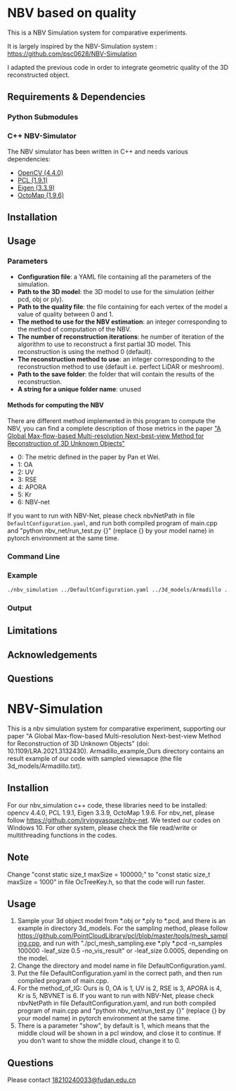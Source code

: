 # NBV based on quality

This is a NBV Simulation system for comparative experiments.

It is largely inspired by the NBV-Simulation system : https://github.com/psc0628/NBV-Simulation

I adapted the previous code in order to integrate geometric quality of the 3D reconstructed object.

## Requirements & Dependencies

### Python Submodules

### C++ NBV-Simulator
The NBV simulator has been written in C++ and needs various dependencies:

- [OpenCV (4.4.0)]()
- [PCL (1.9.1)]()
- [Eigen (3.3.9)]()
- [OctoMap (1.9.6)]()

## Installation

## Usage

### Parameters

- **Configuration file**: a YAML file containing all the parameters of the simulation.
- **Path to the 3D model**: the 3D model to use for the simulation (either pcd, obj or ply).
- **Path to the quality file**: the file containing for each vertex of the model a value of quality between 0 and 1.
- **The method to use for the NBV estimation**: an integer corresponding to the method of computation of the NBV.
- **The number of reconstruction iterations**: he number of iteration of the algorithm to use to reconstruct a first
  partial 3D model. This reconstruction is using the method 0 (default).
- **The reconstruction method to use**: an integer corresponding to the reconstruction method to use (default i.e.
  perfect LiDAR or meshroom).
- **Path to the save folder**: the folder that will contain the results of the reconstruction.
- **A string for a unique folder name**: unused

#### Methods for computing the NBV
There are different method implemented in this program to compute the NBV, you can find a complete description of those metrics in the paper ["A Global Max-flow-based
Multi-resolution Next-best-view Method for Reconstruction of 3D Unknown Objects"](https://ieeexplore.ieee.org/document/9635628)

- 0: The metric defined in the paper by Pan et Wei.
- 1: OA
- 2: UV
- 3: RSE
- 4: APORA
- 5: Kr 
- 6: NBV-net

If you want to run with NBV-Net, please check nbvNetPath in file `DefaultConfiguration.yaml`, and run both compiled program of main.cpp
and "python nbv_net/run_test.py {}" (replace {} by your model name) in pytorch environment at the same time.

### Command Line



### Example

```bash
./nbv_simulation ../DefaultConfiguration.yaml ../3d_models/Armadillo ../3d_models/Armadillo.qlt 0 0 0 ../Armadillo_pipeline 2023-07-05
```

### Output

## Limitations

## Acknowledgements

## Questions

# NBV-Simulation

This is a nbv simulation system for comparative experiment, supporting our paper "A Global Max-flow-based
Multi-resolution Next-best-view Method for Reconstruction of 3D Unknown Objects" (doi: 10.1109/LRA.2021.3132430).
Armadillo_example_Ours directory contains an result example of our code with sampled viewsapce (the file
3d_models/Armadillo.txt).

## Installion

For our nbv_simulation c++ code, these libraries need to be installed: opencv 4.4.0, PCL 1.9.1, Eigen 3.3.9, OctoMap
1.9.6.
For nbv_net, please follow https://github.com/irvingvasquez/nbv-net.
We tested our codes on Windows 10. For other system, please check the file read/write or multithreading functions in the
codes.

## Note

Change "const static size_t maxSize = 100000;" to "const static size_t maxSize = 1000" in file OcTreeKey.h, so that the
code will run faster.

## Usage

1. Sample your 3d object model from *.obj or *.ply to *.pcd, and there is an example in directory 3d_models. For the
   sampling method, please follow   https://github.com/PointCloudLibrary/pcl/blob/master/tools/mesh_sampling.cpp, and
   run with "./pcl_mesh_sampling.exe *.ply *.pcd -n_samples 100000 -leaf_size 0.5 -no_vis_result" or -leaf_size 0.0005,
   depending on the model.
2. Change the directory and model name in file DefaultConfiguration.yaml.
3. Put the file DefaultConfiguration.yaml in the correct path, and then run compiled program of main.cpp.
4. For the method_of_IG: Ours is 0, OA is 1, UV is 2, RSE is 3, APORA is 4, Kr is 5, NBVNET is 6. If you want to run
   with NBV-Net, please check nbvNetPath in file DefaultConfiguration.yaml, and run both compiled program of main.cpp
   and "python nbv_net/run_test.py {}" (replace {} by your model name) in pytorch environment at the same time.
5. There is a parameter "show", by default is 1, which means that the middle cloud will be shown in a pcl window, and
   close it to continue. If you don't want to show the middle cloud, change it to 0.

## Questions

Please contact 18210240033@fudan.edu.cn
